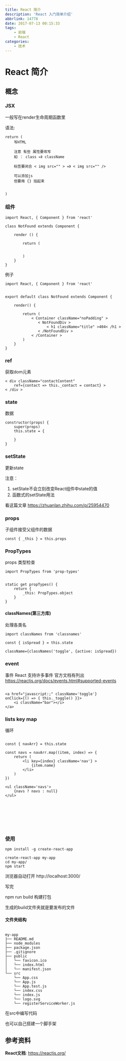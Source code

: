 ```yaml
---
title: React 简介
description: 'React 入门简单介绍'
abbrlink: 14778
date: 2017-07-13 00:15:33
tags:
    - 前端
    - React
categories:
    - 技术
---
```


# React 简介

## 概念




### JSX

一般写在render生命周期函数里

语法:

```
return (
    写HTML 

    注意 有些 属性要改写 
    如 ： class =》 className 

    标签要闭合 < img src="" > =》 < img src="" /> 

    可以添加js
    但要用 {} 括起来 


)
```

### 组件

```
import React, { Component } from 'react'

class NotFound extends Component {

    render () {

        return (


        )
    }
}
```


例子

```
import React, { Component } from 'react'


export default class NotFound extends Component {

    render() {

        return (
            < Container className="noPadding" >
               < NotFoundDiv >
                   < h1 className="title" >404< /h1 >
               < /NotFoundDiv >
            < /Container >
        )
    }
}

```





### ref 
获取dom元素

```
< div className="contactContent" 
    ref={contact => this._contact = contact} >       
< /div >
```


### state 
数据

```
constructor(props) {
    super(props) 
    this.state = {
        
    }
} 
```

### setState
   更新state 

注意：
   1. setState不会立刻改变React组件中state的值
   2. 函数式的setState用法


看这篇文章
   https://zhuanlan.zhihu.com/p/25954470



### props 

子组件接受父组件的数据
```
const { _this } = this.props
```


### PropTypes


props 类型检查

```
import PropTypes from 'prop-types'


static get propTypes() {
    return {
        _this: PropTypes.object
    }
}
```

#### classNames(第三方库)

 处理各类名

```
import classNames from 'classnames'

const { isSpread } = this.state

className={classNames('toggle', {active: isSpread})

```



### event

事件
React 支持许多事件
官方文档有列出
https://reactjs.org/docs/events.html#supported-events

```

<a href="javascript:;" className='toggle'} 
onClick={() => { this._toggle() }}>
    <i className="bar"></i>
</a>

```





### lists key map 

循环

```

const { navArr} = this.state

const navs = navArr.map((item, index) => {
    return (
        <li key={index} className='nav'} >
            {item.name}
        </li>
    )
})

<ul className='navs'>
    {navs ? navs : null}
</ul>








```




### 使用 

```
npm install -g create-react-app

create-react-app my-app
cd my-app/
npm start

```

浏览器自动打开 http://localhost:3000/

写完

npm run build 构建打包

生成的build文件夹就是要发布的文件





#### 文件夹结构

```

my-app
├── README.md
├── node_modules
├── package.json
├── .gitignore
├── public
│   └── favicon.ico
│   └── index.html
│   └── manifest.json
└── src
    └── App.css
    └── App.js
    └── App.test.js
    └── index.css
    └── index.js
    └── logo.svg
    └── registerServiceWorker.js

```

在src中编写代码



也可以自己搭建一个脚手架








## 参考资料

**React文档**: https://reactjs.org/

